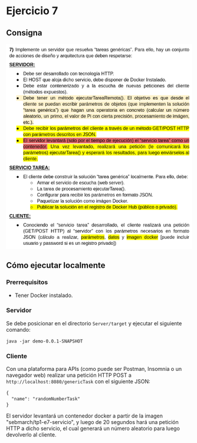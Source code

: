 # Ejercicio 7

## Consigna

![Consigna](consigna.png)

## Cómo ejecutar localmente

### Prerrequisitos

- Tener Docker instalado.

### Servidor

Se debe posicionar en el directorio `Server/target` y ejecutar el siguiente comando:
```
java -jar demo-0.0.1-SNAPSHOT
```

### Cliente

Con una plataforma para APIs (como puede ser Postman, Insomnia o un navegador web) realizar una petición HTTP POST a `http://localhost:8080/genericTask` con el siguiente JSON:
```
{
  "name": "randomNumberTask"
}
```
El servidor levantará un contenedor docker a partir de la imagen "sebmarch/tp1-e7-servicio", y luego de 20 segundos hará una petición HTTP a dicho servicio, el cual generará un número aleatorio para luego devolverlo al cliente.